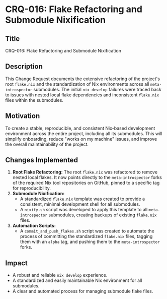 # CRQ-016: Flake Refactoring and Submodule Nixification

## Title
CRQ-016: Flake Refactoring and Submodule Nixification

## Description
This Change Request documents the extensive refactoring of the project's root `flake.nix` and the standardization of Nix environments across all `meta-introspector` submodules. The initial `nix develop` failures were traced back to issues with nested local flake dependencies and inconsistent `flake.nix` files within the submodules.

## Motivation
To create a stable, reproducible, and consistent Nix-based development environment across the entire project, including all its submodules. This will simplify onboarding, reduce "works on my machine" issues, and improve the overall maintainability of the project.

## Changes Implemented
1.  **Root Flake Refactoring:** The root `flake.nix` was refactored to remove nested local flakes. It now points directly to the `meta-introspector` forks of the required Nix tool repositories on GitHub, pinned to a specific tag for reproducibility.
2.  **Submodule Nixification:**
    -   A standardized `flake.nix` template was created to provide a consistent, minimal development shell for all submodules.
    -   A `nixify.sh` script was developed to apply this template to all `meta-introspector` submodules, creating backups of existing `flake.nix` files.
3.  **Automation Scripts:**
    -   A `commit_and_push_flakes.sh` script was created to automate the process of committing the standardized `flake.nix` files, tagging them with an `alpha` tag, and pushing them to the `meta-introspector` forks.

## Impact
-   A robust and reliable `nix develop` experience.
-   A standardized and easily maintainable Nix environment for all submodules.
-   A clear and automated process for managing submodule flake files.
